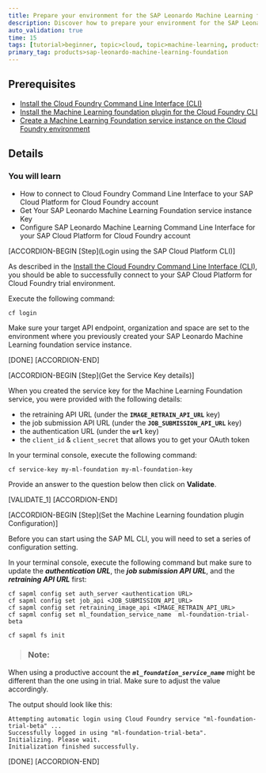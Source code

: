 ```yaml
---
title: Prepare your environment for the SAP Leonardo Machine Learning foundation Image Classification Retraining scenario
description: Discover how to prepare your environment for the SAP Leonardo Machine Learning foundation Image Classification Retraining scenario
auto_validation: true
time: 15
tags: [tutorial>beginner, topic>cloud, topic>machine-learning, products>sap-cloud-platform, products>sap-cloud-platform-for-the-cloud-foundry-environment]
primary_tag: products>sap-leonardo-machine-learning-foundation
---
```


## Prerequisites
 - [Install the Cloud Foundry Command Line Interface (CLI)](https://developers.sap.com/tutorials/cp-cf-download-cli.html)
 - [Install the Machine Learning foundation plugin for the Cloud Foundry CLI](https://developers.sap.com/tutorials/cp-mlf-install-sapmlcli.html)
 - [Create a Machine Learning Foundation service instance on the Cloud Foundry environment](https://developers.sap.com/tutorials/cp-mlf-create-instance.html)

## Details
### You will learn
  - How to connect to Cloud Foundry Command Line Interface to your SAP Cloud Platform for Cloud Foundry account
  - Get Your SAP Leonardo Machine Learning Foundation service instance Key
  - Configure SAP Leonardo Machine Learning Command Line Interface for your SAP Cloud Platform for Cloud Foundry account

[ACCORDION-BEGIN [Step](Login using the SAP Cloud Platform CLI)]

As described in the [Install the Cloud Foundry Command Line Interface (CLI)](https://developers.sap.com/tutorials/cp-cf-download-cli.html), you should be able to successfully connect to your SAP Cloud Platform for Cloud Foundry trial environment.

Execute the following command:

```shell
cf login
```

Make sure your target API endpoint, organization and space are set to the environment where you previously created your SAP Leonardo Machine Learning foundation service instance.

[DONE]
[ACCORDION-END]

[ACCORDION-BEGIN [Step](Get the Service Key details)]

When you created the service key for the Machine Learning Foundation service, you were provided with the following details:

 - the retraining API URL (under the **`IMAGE_RETRAIN_API_URL`** key)
 - the job submission API URL (under the **`JOB_SUBMISSION_API_URL`** key)
 - the authentication URL (under the **`url`** key)
 - the `client_id` & `client_secret` that allows you to get your OAuth token

In your terminal console, execute the following command:

```shell
cf service-key my-ml-foundation my-ml-foundation-key
```

Provide an answer to the question below then click on **Validate**.

[VALIDATE_1]
[ACCORDION-END]

[ACCORDION-BEGIN [Step](Set the Machine Learning foundation plugin Configuration)]

Before you can start using the SAP ML CLI, you will need to set a series of configuration setting.

In your terminal console, execute the following command but make sure to update the ***authentication URL***, the ***job submission API URL***, and the ***retraining API URL*** first:

```shell
cf sapml config set auth_server <authentication URL>
cf sapml config set job_api <JOB_SUBMISSION_API_URL>
cf sapml config set retraining_image_api <IMAGE_RETRAIN_API_URL>
cf sapml config set ml_foundation_service_name  ml-foundation-trial-beta

cf sapml fs init
```

> ### **Note:**
When using a productive account the ***`ml_foundation_service_name`*** might be different than the one using in trial. Make sure to adjust the value accordingly.

The output should look like this:

```
Attempting automatic login using Cloud Foundry service "ml-foundation-trial-beta" ...
Successfully logged in using "ml-foundation-trial-beta".
Initializing. Please wait.
Initialization finished successfully.
```

[DONE]
[ACCORDION-END]
